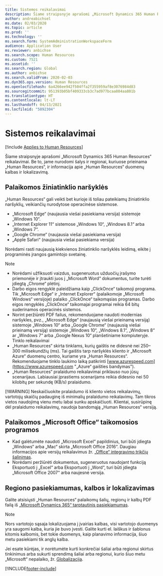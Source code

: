 ```yaml
---
title: Sistemos reikalavimai
description: Šiame straipsnyje aprašomi „Microsoft Dynamics 365 Human Resources“ reikalavimai.
author: andreabichsel
ms.date: 02/03/2020
ms.topic: article
ms.prod: ''
ms.technology: ''
ms.search.form: SystemAdministrationWorkspaceForm
audience: Application User
ms.reviewer: anbichse
ms.search.scope: Human Resources
ms.custom: 7521
ms.assetid: ''
ms.search.region: Global
ms.author: anbichse
ms.search.validFrom: 2020-02-03
ms.dyn365.ops.version: Human Resources
ms.openlocfilehash: 6a4266ee942f504ffa2f355959af8e3076984d83
ms.sourcegitcommit: 951393b05bf409333cb3c7ad977bcaa804aa801b
ms.translationtype: HT
ms.contentlocale: lt-LT
ms.lasthandoff: 04/13/2021
ms.locfileid: "5892304"
---
```

# <a name="system-requirements"></a>Sistemos reikalavimai

[!include [Applies to Human Resources](../includes/applies-to-hr.md)]

Šiame straipsnyje aprašomi „Microsoft Dynamics 365 Human Resources“ reikalavimai. Be to, jame nurodomi šalys ir regionai, kuriuose prieinama „Human Resources“, ir informacija apie „Human Resources“ duomenų kalbas ir lokalizavimą.

## <a name="supported-web-browsers"></a>Palaikomos žiniatinklio naršyklės

„Human Resources“ gali veikti bet kurioje iš toliau pateikiamų žiniatinklio naršyklių, veikiančių nurodytose operacinėse sistemose. 

*   „Microsoft Edge“ (naujausia viešai pasiekiama versija) sistemoje „Windows 10“.
*   „Internet Explorer 11“ sistemose „Windows 10“, „Windows 8.1“ arba „Windows 7“.
*   „Google Chrome“ (naujausia viešai pasiekiama versija)
*   „Apple Safari“ (naujausia viešai pasiekiama versija)

Norėdami rasti naujausią kiekvienos žiniatinklio naršyklės leidimą, eikite į programinės įrangos gamintojo svetainę. 

> [!NOTE]
> * Norėdami užfiksuoti vaizdus, sugeneruotus užduočių įrašymo priemonėje ir įtraukti juos į „Microsoft Word“ dokumentus, turite turėti įdiegtą „Chrome“ plėtinį. 
> * Darbo eigos rengyklė paleidžiama kaip „ClickOnce“ taikomoji programa. Tik „Microsoft Edge“ ir „Internet Explorer“ (palaikomoje „Microsoft Windows“ versijoje) palaiko „ClickOnce“ taikomąsias programas. Darbo eigos rengyklės „ClickOnce“ taikomajai programai reikia 64 bitų suderinamos operacinės sistemos.
> * Norint peržiūrėti PDF failus, rekomenduojame naudoti modernias naršykles, pvz., „Microsoft Edge“ (naujausią viešai prieinamą versiją) sistemoje „Windows 10“ arba „Google Chrome“ (naujausią viešai prieinamą versiją) sistemoje „Windows 10“, „Windows 8.1“, „Windows 8“ ar „Windows 7“ arba „Google Nexus 10“ planšetiniame kompiuteryje.
>   Tinklo reikalavimai
> * „Human Resources“ skirta tinklams, kurių gaištis ne didesnė nei 250–300 milisekundžių (ms). Tai gaištis tarp naršyklės kliento ir „Microsoft Azure“ duomenų centro, kuriame yra „Human Resources“. Rekomenduojame tinklo laukimo laiką patikrinti [www.azurespeed.com](https://www.azurespeed.com "„Azure“ gaišties bandymas").
> * „Human Resources“ pralaidumo reikalavimai priklauso nuo jūsų scenarijaus. Labiausiai įprastiems scenarijams reikia didesnio nei 50 kilobitų per sekundę (KB/s) pralaidumo.
> 
> [!WARNING]
> Neskaičiuokite pralaidumo iš kliento vietos reikalavimų, vartotojų skaičių padauginę iš minimalių pralaidumo reikalavimų. Tam tikros vietos naudojimą vienu metu labai sunku apskaičiuoti. Klientai, susirūpinę dėl pralaidumo reikalavimų, naudoja bandomąją „Human Resources“ versiją.

## <a name="supported-microsoft-office-applications"></a>Palaikomos „Microsoft Office“ taikomosios programos

* Kad galėtumėte naudoti „Microsoft Excel“ papildinius, turi būti įdiegta „Windows“ arba „Mac“ skirta „Microsoft Office 2016“. Daugiau informacijos apie versijų reikalavimus žr. [„Office“ integravimo trikčių šalinimas](../fin-ops-core/dev-itpro/office-integration/office-integration-troubleshooting.md "„Office“ integravimo trikčių diagnostika").
* Norėdami peržiūrėti dokumentus, sugeneruotus naudojant funkciją Eksportuoti į „Excel“ arba Eksportuoti į „Word“, turi būti įdiegta „Microsoft Office 2007“ arba naujesnė versija.

## <a name="regional-availability-languages-and-localization"></a>Regiono pasiekiamumas, kalbos ir lokalizavimas

Galite atsisiųsti „Human Resources“ palaikomų šalių, regionų ir kalbų PDF failą iš [„Microsoft Dynamics 365“ tarptautinis pasiekiamumas](/dynamics365/get-started/availability). 

> [!NOTE]
> Nors vartotojo sąsaja lokalizuojama į įvairias kalbas, visi vartotojo duomenys yra saugomi kalba, kuria jie buvo įvesti. Galite kurti el. laiškus ir šablonus kitomis kalbomis, bet tokie duomenys, kaip planavimo informacija, šiuo metu pasiekiami tik anglų kalba.

Jei esate kūrėjas, ir norėtumėte kurti konkrečiai šaliai arba regionui skirtus tinkinimus arba sukurti sprendimą šaliai arba regionui, kurio šiuo metu „Microsoft“ nepalaiko, žr. [Globalizacija](/dynamics365/unified-operations/dev-itpro/lcs-solutions/country-region).


[!INCLUDE[footer-include](../includes/footer-banner.md)]